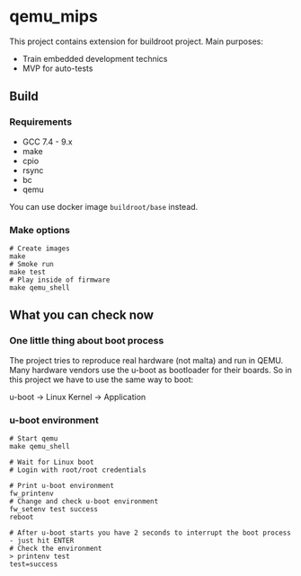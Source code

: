 # qemu_mips
This project contains extension for buildroot project.
Main purposes:
- Train embedded development technics
- MVP for auto-tests

## Build
### Requirements
- GCC 7.4 - 9.x
- make
- cpio
- rsync
- bc
- qemu

You can use docker image `buildroot/base` instead.

### Make options
```shell
# Create images
make
# Smoke run
make test
# Play inside of firmware
make qemu_shell
```

## What you can check now
### One little thing about boot process
The project tries to reproduce real hardware (not malta) and run in QEMU. Many hardware vendors use the u-boot as bootloader for their boards.
So in this project we have to use the same way to boot:

u-boot -> Linux Kernel -> Application
### u-boot environment
```shell
# Start qemu
make qemu_shell

# Wait for Linux boot
# Login with root/root credentials

# Print u-boot environment
fw_printenv
# Change and check u-boot environment
fw_setenv test success
reboot

# After u-boot starts you have 2 seconds to interrupt the boot process - just hit ENTER
# Check the environment
> printenv test
test=success
```